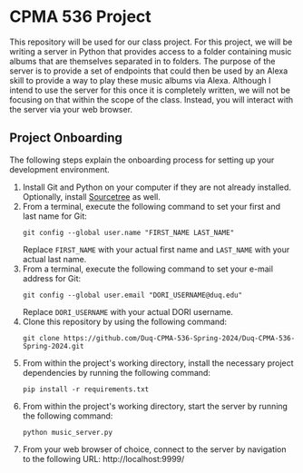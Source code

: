 # CPMA 536 Project
This repository will be used for our class project. For this project, we will be writing a server in Python that provides access to a folder containing music albums that are themselves separated in to folders. The purpose of the server is to provide a set of endpoints that could then be used by an Alexa skill to provide a way to play these music albums via Alexa. Although I intend to use the server for this once it is completely written, we will not be focusing on that within the scope of the class. Instead, you will interact with the server via your web browser.

## Project Onboarding
The following steps explain the onboarding process for setting up your development environment.

1. Install Git and Python on your computer if they are not already installed. Optionally, install [Sourcetree](https://www.sourcetreeapp.com/) as well.
2. From a terminal, execute the following command to set your first and last name for Git:
   ```
   git config --global user.name "FIRST_NAME LAST_NAME"
   ```
   Replace `FIRST_NAME` with your actual first name and `LAST_NAME` with your actual last name.
3. From a terminal, execute the following command to set your e-mail address for Git:
   ```
   git config --global user.email "DORI_USERNAME@duq.edu"
   ```
   Replace `DORI_USERNAME` with your actual DORI username.
4. Clone this repository by using the following command:
   ```
   git clone https://github.com/Duq-CPMA-536-Spring-2024/Duq-CPMA-536-Spring-2024.git
   ```
5. From within the project's working directory, install the necessary project dependencies by running the following command:
   ```
   pip install -r requirements.txt
   ```
6. From within the project's working directory, start the server by running the following command:
   ```
   python music_server.py
   ```
7. From your web browser of choice, connect to the server by navigation to the following URL: http://localhost:9999/
